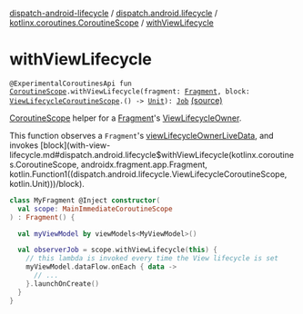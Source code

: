 [dispatch-android-lifecycle](../../index.md) / [dispatch.android.lifecycle](../index.md) / [kotlinx.coroutines.CoroutineScope](index.md) / [withViewLifecycle](./with-view-lifecycle.md)

# withViewLifecycle

`@ExperimentalCoroutinesApi fun `[`CoroutineScope`](https://kotlin.github.io/kotlinx.coroutines/kotlinx-coroutines-core/kotlinx.coroutines/-coroutine-scope/index.html)`.withViewLifecycle(fragment: `[`Fragment`](https://developer.android.com/reference/androidx/androidx/fragment/app/Fragment.html)`, block: `[`ViewLifecycleCoroutineScope`](../-view-lifecycle-coroutine-scope/index.md)`.() -> `[`Unit`](https://kotlinlang.org/api/latest/jvm/stdlib/kotlin/-unit/index.html)`): `[`Job`](https://kotlin.github.io/kotlinx.coroutines/kotlinx-coroutines-core/kotlinx.coroutines/-job/index.html) [(source)](https://github.com/RBusarow/Dispatch/tree/master/dispatch-android-lifecycle/src/main/java/dispatch/android/lifecycle/ViewLifecycleCoroutineScope.kt#L64)

[CoroutineScope](https://kotlin.github.io/kotlinx.coroutines/kotlinx-coroutines-core/kotlinx.coroutines/-coroutine-scope/index.html) helper for a [Fragment](https://developer.android.com/reference/androidx/androidx/fragment/app/Fragment.html)'s [ViewLifecycleOwner](https://developer.android.com/reference/androidx/androidx/fragment/app/FragmentViewLifecycleOwner.html).

This function observes a `Fragment`'s [viewLifecycleOwnerLiveData](https://developer.android.com/reference/androidx/androidx/fragment/app/Fragment.html#getViewLifecycleOwnerLiveData()),
and invokes [block](with-view-lifecycle.md#dispatch.android.lifecycle$withViewLifecycle(kotlinx.coroutines.CoroutineScope, androidx.fragment.app.Fragment, kotlin.Function1((dispatch.android.lifecycle.ViewLifecycleCoroutineScope, kotlin.Unit)))/block).

``` kotlin
class MyFragment @Inject constructor(
  val scope: MainImmediateCoroutineScope
) : Fragment() {

  val myViewModel by viewModels<MyViewModel>()

  val observerJob = scope.withViewLifecycle(this) {
    // this lambda is invoked every time the View lifecycle is set
    myViewModel.dataFlow.onEach { data ->
      // ...
    }.launchOnCreate()
  }
}
```

